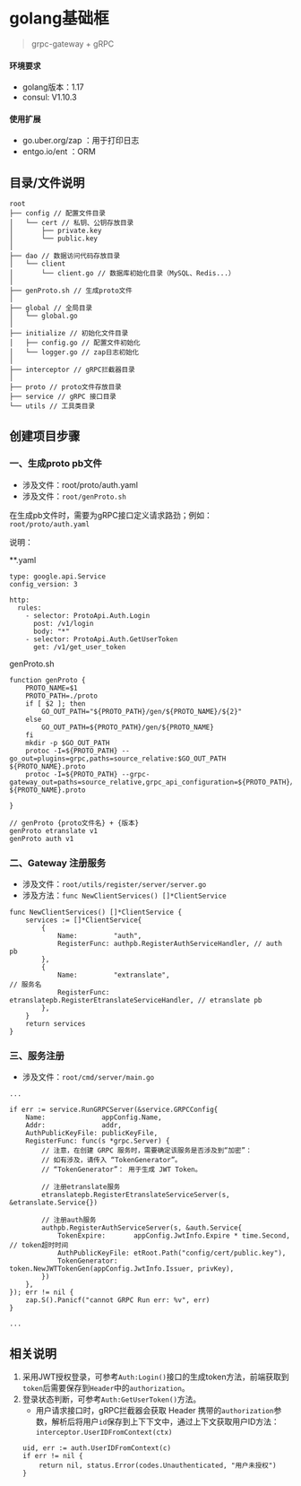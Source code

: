 # golang基础框
> grpc-gateway + gRPC

#### 环境要求
- golang版本：1.17
- consul: V1.10.3

#### 使用扩展
- go.uber.org/zap ：用于打印日志
- entgo.io/ent ：ORM

## 目录/文件说明
```
root
├── config // 配置文件目录
│   └── cert // 私钥、公钥存放目录
│       ├── private.key 
│       └── public.key
│
├── dao // 数据访问代码存放目录
│   └── client
│       └── client.go // 数据库初始化目录（MySQL、Redis...）
│
├── genProto.sh // 生成proto文件
│
├── global // 全局目录
│   └── global.go
│
├── initialize // 初始化文件目录
│   ├── config.go // 配置文件初始化
│   └── logger.go // zap日志初始化
│
├── interceptor // gRPC拦截器目录
│
├── proto // proto文件存放目录
├── service // gRPC 接口目录
└── utils // 工具类目录
```


## 创建项目步骤

### 一、生成proto pb文件
- 涉及文件：root/proto/auth.yaml
- 涉及文件：```root/genProto.sh```

 在生成pb文件时，需要为gRPC接口定义请求路劲；例如：```root/proto/auth.yaml```


说明：

**.yaml
```
type: google.api.Service
config_version: 3

http: 
  rules:
    - selector: ProtoApi.Auth.Login
      post: /v1/login
      body: "*"
    - selector: ProtoApi.Auth.GetUserToken
      get: /v1/get_user_token
```


genProto.sh
```
function genProto {
    PROTO_NAME=$1
    PROTO_PATH=./proto
    if [ $2 ]; then
        GO_OUT_PATH="${PROTO_PATH}/gen/${PROTO_NAME}/${2}"
    else
        GO_OUT_PATH=${PROTO_PATH}/gen/${PROTO_NAME}
    fi
    mkdir -p $GO_OUT_PATH
    protoc -I=${PROTO_PATH} --go_out=plugins=grpc,paths=source_relative:$GO_OUT_PATH ${PROTO_NAME}.proto
    protoc -I=${PROTO_PATH} --grpc-gateway_out=paths=source_relative,grpc_api_configuration=${PROTO_PATH}/${PROTO_NAME}.yaml:$GO_OUT_PATH ${PROTO_NAME}.proto

}

// genProto {proto文件名} + {版本}
genProto etranslate v1
genProto auth v1
```

### 二、Gateway 注册服务
- 涉及文件：```root/utils/register/server/server.go```
- 涉及方法：```func NewClientServices() []*ClientService```
```
func NewClientServices() []*ClientService {
	services := []*ClientService{
		{
			Name:         "auth",
			RegisterFunc: authpb.RegisterAuthServiceHandler, // auth pb
		},
		{
			Name:         "extranslate",                                 // 服务名
			RegisterFunc: etranslatepb.RegisterEtranslateServiceHandler, // etranslate pb
		},
	}
	return services
}
```

### 三、服务注册
- 涉及文件：```root/cmd/server/main.go```

```
...

if err := service.RunGRPCServer(&service.GRPCConfig{
	Name:              appConfig.Name,
	Addr:              addr,
	AuthPublicKeyFile: publicKeyFile,
	RegisterFunc: func(s *grpc.Server) {
		// 注意，在创建 GRPC 服务时，需要确定该服务是否涉及到“加密”：
		// 如有涉及，请传入 “TokenGenerator”。
		// “TokenGenerator”： 用于生成 JWT Token。

		// 注册etranslate服务
		etranslatepb.RegisterEtranslateServiceServer(s, &etranslate.Service{})

		// 注册auth服务
		authpb.RegisterAuthServiceServer(s, &auth.Service{
			TokenExpire:       appConfig.JwtInfo.Expire * time.Second, // token超时时间
			AuthPublicKeyFile: etRoot.Path("config/cert/public.key"),
			TokenGenerator:    token.NewJWTTokenGen(appConfig.JwtInfo.Issuer, privKey),
		})
	},
}); err != nil {
	zap.S().Panicf("cannot GRPC Run err: %v", err)
}

...

```

## 相关说明

1. 采用JWT授权登录，可参考```Auth:Login()```接口的生成token方法，前端获取到```token```后需要保存到```Header```中的```authorization```。
2. 登录状态判断，可参考```Auth:GetUserToken()```方法。
	- 用户请求接口时，gRPC拦截器会获取 Header 携带的```authorization```参数，解析后将用户```id```保存到上下下文中，通过上下文获取用户ID方法：```interceptor.UserIDFromContext(ctx)```
	```
	uid, err := auth.UserIDFromContext(c)
	if err != nil {
		return nil, status.Error(codes.Unauthenticated, "用户未授权")
	}
	```

